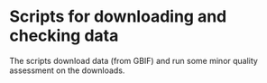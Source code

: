 # Scripts for downloading and checking data

The scripts download data (from GBIF) and run some minor quality assessment on 
the downloads.